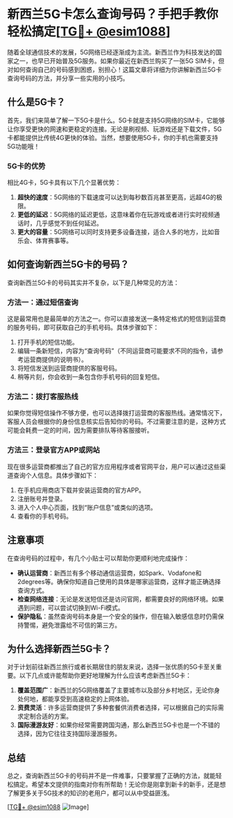# 新西兰5G卡怎么查询号码？手把手教你轻松搞定[[TG💪+ @esim1088](https://t.me/s/esim1088)]

随着全球通信技术的发展，5G网络已经逐渐成为主流。新西兰作为科技发达的国家之一，也早已开始普及5G服务。如果你最近在新西兰购买了一张5G SIM卡，但对如何查询自己的号码感到困惑，别担心！这篇文章将详细为你讲解新西兰5G卡查询号码的方法，并分享一些实用的小技巧。

## 什么是5G卡？

首先，我们来简单了解一下5G卡是什么。5G卡就是支持5G网络的SIM卡，它能够让你享受更快的网速和更稳定的连接。无论是刷视频、玩游戏还是下载文件，5G卡都能提供比传统4G更快的体验。当然，想要使用5G卡，你的手机也需要支持5G功能哦！

### 5G卡的优势

相比4G卡，5G卡具有以下几个显著优势：

1. **超快的速度**：5G网络的下载速度可以达到每秒数百兆甚至更高，远超4G的极限。
2. **更低的延迟**：5G网络的延迟更低，这意味着你在玩游戏或者进行实时视频通话时，几乎感觉不到任何延迟。
3. **更大的容量**：5G网络可以同时支持更多设备连接，适合人多的地方，比如音乐会、体育赛事等。

## 如何查询新西兰5G卡的号码？

查询新西兰5G卡的号码其实并不复杂，以下是几种常见的方法：

### 方法一：通过短信查询

这是最常用也是最简单的方法之一。你可以直接发送一条特定格式的短信到运营商的服务号码，即可获取自己的手机号码。具体步骤如下：

1. 打开手机的短信功能。
2. 编辑一条新短信，内容为“查询号码”（不同运营商可能要求不同的指令，请参考运营商提供的说明书）。
3. 将短信发送到运营商提供的客服号码。
4. 稍等片刻，你会收到一条包含你手机号码的回复短信。

### 方法二：拨打客服热线

如果你觉得短信操作不够方便，也可以选择拨打运营商的客服热线。通常情况下，客服人员会根据你的身份信息核实后告知你的号码。不过需要注意的是，这种方式可能会耗费一定的时间，因为需要排队等待客服接听。

### 方法三：登录官方APP或网站

现在很多运营商都推出了自己的官方应用程序或者官网平台，用户可以通过这些渠道查询个人信息。具体步骤如下：

1. 在手机应用商店下载并安装运营商的官方APP。
2. 注册账号并登录。
3. 进入个人中心页面，找到“账户信息”或类似的选项。
4. 查看你的手机号码。

## 注意事项

在查询号码的过程中，有几个小贴士可以帮助你更顺利地完成操作：

- **确认运营商**：新西兰有多个移动通信运营商，如Spark、Vodafone和2degrees等。确保你知道自己使用的具体是哪家运营商，这样才能正确选择查询方式。
- **检查网络连接**：无论是发送短信还是访问官网，都需要良好的网络环境。如果遇到问题，可以尝试切换到Wi-Fi模式。
- **保护隐私**：虽然查询号码本身是一个安全的操作，但在输入敏感信息时仍需保持警惕，避免泄露给不可信的第三方。

## 为什么选择新西兰5G卡？

对于计划前往新西兰旅行或者长期居住的朋友来说，选择一张优质的5G卡至关重要。以下几点或许能帮助你更好地理解为什么应该考虑新西兰5G卡：

1. **覆盖范围广**：新西兰的5G网络覆盖了主要城市以及部分乡村地区，无论你身处何地，都能享受到高速稳定的上网体验。
2. **资费灵活**：许多运营商提供了多种套餐供消费者选择，可以根据自己的实际需求定制合适的方案。
3. **国际漫游友好**：如果你经常需要跨国沟通，那么新西兰5G卡也是一个不错的选择，因为它往往支持国际漫游服务。

## 总结

总之，查询新西兰5G卡的号码并不是一件难事，只要掌握了正确的方法，就能轻松搞定。希望本文提供的指南对你有所帮助！无论你是刚拿到新卡的新手，还是想了解更多关于5G技术的知识的老用户，都可以从中受益匪浅。

[[TG💪+ @esim1088](https://t.me/s/esim1088) ![Image](https://i.postimg.cc/4NQfJmqS/Snipaste-2025-05-13-00-14-12.png)]